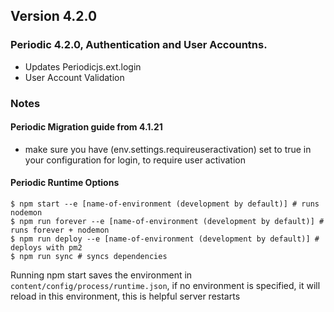 ## Version 4.2.0

### Periodic 4.2.0, Authentication and User Accountns. 
 * Updates Periodicjs.ext.login
  * User Account Validation

### Notes
#### Periodic Migration guide from 4.1.21
 * make sure you have (env.settings.requireuseractivation) set to true in your configuration for login, to require user activation

#### Periodic Runtime Options
```
$ npm start --e [name-of-environment (development by default)] # runs nodemon
$ npm run forever --e [name-of-environment (development by default)] # runs forever + nodemon
$ npm run deploy --e [name-of-environment (development by default)] # deploys with pm2
$ npm run sync # syncs dependencies
```
Running npm start saves the environment in `content/config/process/runtime.json`, if no environment is specified, it will reload in this environment, this is helpful server restarts